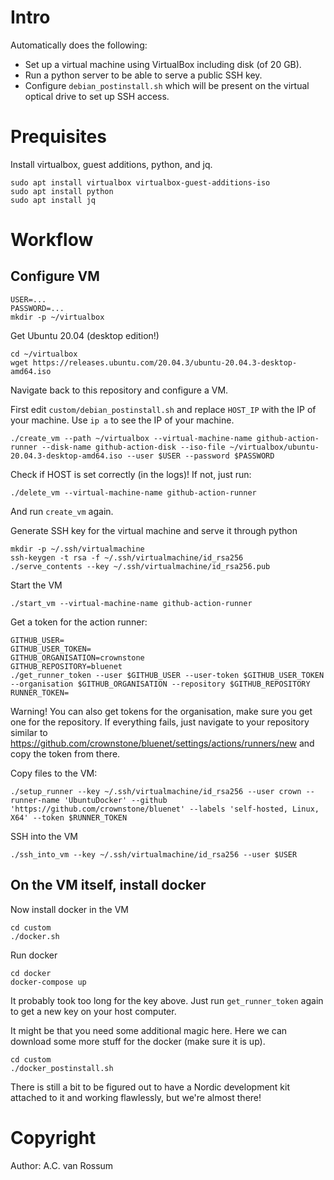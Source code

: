 # Intro

Automatically does the following:

* Set up a virtual machine using VirtualBox including disk (of 20 GB).
* Run a python server to be able to serve a public SSH key.
* Configure `debian_postinstall.sh` which will be present on the virtual optical drive to set up SSH access.

# Prequisites

Install virtualbox, guest additions, python, and jq.

```
sudo apt install virtualbox virtualbox-guest-additions-iso
sudo apt install python
sudo apt install jq
```

# Workflow

## Configure VM

```
USER=...
PASSWORD=...
mkdir -p ~/virtualbox
```

Get Ubuntu 20.04 (desktop edition!)

```
cd ~/virtualbox
wget https://releases.ubuntu.com/20.04.3/ubuntu-20.04.3-desktop-amd64.iso
```

Navigate back to this repository and configure a VM.

First edit `custom/debian_postinstall.sh` and replace `HOST_IP` with the IP of your machine.
Use `ip a` to see the IP of your machine.

```
./create_vm --path ~/virtualbox --virtual-machine-name github-action-runner --disk-name github-action-disk --iso-file ~/virtualbox/ubuntu-20.04.3-desktop-amd64.iso --user $USER --password $PASSWORD
```

Check if HOST is set correctly (in the logs)! If not, just run:

```
./delete_vm --virtual-machine-name github-action-runner
```

And run `create_vm` again.

Generate SSH key for the virtual machine and serve it through python

```
mkdir -p ~/.ssh/virtualmachine
ssh-keygen -t rsa -f ~/.ssh/virtualmachine/id_rsa256
./serve_contents --key ~/.ssh/virtualmachine/id_rsa256.pub
```

Start the VM

```
./start_vm --virtual-machine-name github-action-runner
```

Get a token for the action runner:

```
GITHUB_USER=
GITHUB_USER_TOKEN=
GITHUB_ORGANISATION=crownstone
GITHUB_REPOSITORY=bluenet
./get_runner_token --user $GITHUB_USER --user-token $GITHUB_USER_TOKEN --organisation $GITHUB_ORGANISATION --repository $GITHUB_REPOSITORY
RUNNER_TOKEN=
```

Warning! You can also get tokens for the organisation, make sure you get one for the repository. If everything fails, just navigate to your repository similar to <https://github.com/crownstone/bluenet/settings/actions/runners/new> and copy the token from there.

Copy files to the VM:

```
./setup_runner --key ~/.ssh/virtualmachine/id_rsa256 --user crown --runner-name 'UbuntuDocker' --github 'https://github.com/crownstone/bluenet' --labels 'self-hosted, Linux, X64' --token $RUNNER_TOKEN
```

SSH into the VM

```
./ssh_into_vm --key ~/.ssh/virtualmachine/id_rsa256 --user $USER
```

## On the VM itself, install docker

Now install docker in the VM

```
cd custom
./docker.sh
```

Run docker

```
cd docker
docker-compose up
```

It probably took too long for the key above. Just run `get_runner_token` again to get a new key on your host computer.

It might be that you need some additional magic here. Here we can download some more stuff for the docker (make sure it is up).

```
cd custom
./docker_postinstall.sh
```

There is still a bit to be figured out to have a Nordic development kit attached to it and working flawlessly, but we're almost there!

# Copyright

Author: A.C. van Rossum
